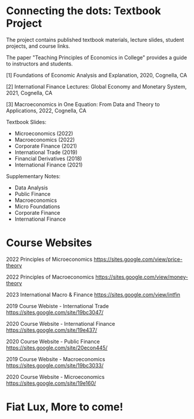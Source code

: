 # Connecting the dots: Textbook Project

The project contains published textbook materials, lecture slides, student projects, and course links.

The paper "Teaching Principles of Economics in College" provides a guide to instructors and students.



[1] Foundations of Economic Analysis and Explanation, 2020, Cognella, CA

[2] International Finance Lectures: Global Economy and Monetary System, 2021, Cognella, CA

[3] Macroeconomics in One Equation: From Data and Theory to Applications, 2022, Cognella, CA



Textbook Slides: 
* Microeconomics (2022)
* Macroeconomics (2022)
* Corporate Finance (2021) 
* International Trade (2019)
* Financial Derivatives (2018)
* International Finance (2021)

Supplementary Notes: 
* Data Analysis 
* Public Finance 
* Macroeconomics
* Micro Foundations  
* Corporate Finance
* International Finance 


# Course Websites
2022 Principles of Microeconomics
https://sites.google.com/view/price-theory

2022 Principles of Macroeconomics
https://sites.google.com/view/money-theory

2023 International Macro & Finance
https://sites.google.com/view/intfin

2019 Course Webiste - International Trade
https://sites.google.com/site/19bc3047/

2020 Course Website - International Finance
https://sites.google.com/site/19e437/

2020 Course Website - Public Finance
https://sites.google.com/site/20econ445/

2019 Course Website - Macroeconomics
https://sites.google.com/site/19bc3033/

2020 Course Website - Microeconomics
https://sites.google.com/site/19e160/



# Fiat Lux, More to come!




